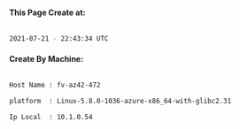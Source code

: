 
   
#### This Page Create at:

```bash

2021-07-21 - 22:43:34 UTC

```

#### Create By Machine:

```bash

Host Name : fv-az42-472

platform  : Linux-5.8.0-1036-azure-x86_64-with-glibc2.31

Ip Local  : 10.1.0.54

```

